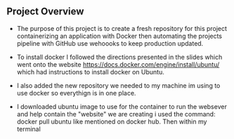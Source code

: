 ## Project Overview 

* The purpose of this project is to create a fresh repository for this 
project containerizing an application with Docker then automating the 
projects pipeline with GitHub use wehoooks to keep production updated.

* To install docker I followed the directions presented in the slides which went onto the website https://docs.docker.com/engine/install/ubuntu/ which had instructions to install docker on Ubuntu. 

* I also added the new repository we needed to my machine im using to use docker so everythign is in one place.

* I downloaded ubuntu image to use for the container to run the websever and help contain the "website" we are creating i used the command: docker pull ubuntu like mentioned on docker hub. Then within my terminal 